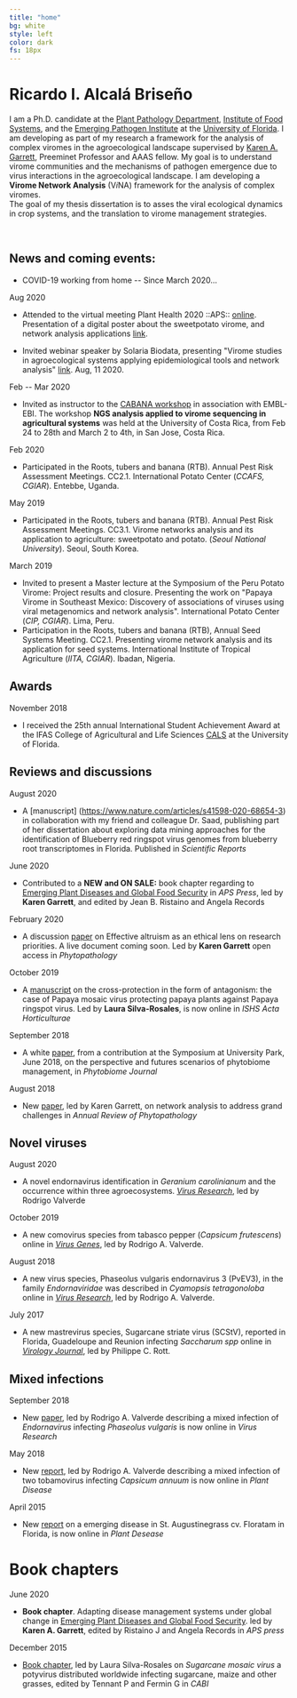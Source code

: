 ```yaml
---
title: "home"
bg: white
style: left
color: dark
fs: 18px
---
```


<style>
.moge {
  background: url(../img/Lake.png);
}
</style>

# **Ricardo I. Alcalá Briseño**

I am a Ph.D. candidate at the [Plant Pathology Department](https://plantpath.ifas.ufl.edu/), [Institute of Food Systems](http://isfs.institute.ifas.ufl.edu/), and the [Emerging Pathogen Institute](https://www.epi.ufl.edu/) at the [University of Florida](https://ufl.edu). I am developing as part of my research a framework for the analysis of complex viromes in the agroecological landscape supervised by [Karen A. Garrett](https://twitter.com/garret_lab), Preeminet Professor and AAAS fellow. My goal is to understand virome communities and the mechanisms of pathogen emergence due to virus interactions in the agroecological landscape. I am developing a **Virome Network Analysis** (V*i*NA) framework for the analysis of complex viromes.  
The goal of my thesis dissertation is to asses the viral ecological dynamics in crop systems, and the translation to virome management strategies.

<div align="center">
  <span class="more-icons">
  <a href="mailto:ralcala@ufl.edu"><i class="fa fa-envelope fa-5x"></i></a>
  <a href="https://github.com/ricardoi/"><i class="fa fa-github fa-5x"></i></a>
  <a href="https://twitter.com/ricardoi_"><i class="fa fa-twitter fa-5x"></i></a>
  <a href="http://scholar.google.com/citations?user=SkBxudIAAAAJ&amp;hl=en"><i class="ai ai-google-scholar fa-5x"></i></a>
  <a href="https://orcid.org/0000-0002-7031-2195"><i class="fa fa-orcid fa-5x"></i></a>
  </span>
</div>

<br />

## News and coming events:

- COVID-19 working from home -- Since March 2020...

Aug 2020
- Attended to the virtual meeting Plant Health 2020 ::APS:: [online](https://www.apsnet.org/meetings/annual/planthealth2020/Pages/default.aspx). Presentation of a digital poster about the sweetpotato virome, and network analysis applications [link](https://api.ltb.io/show/BPOUE).

- Invited webinar speaker by Solaria Biodata, presenting "Virome studies in agroecological systems applying epidemiological tools and network analysis" [link](https://www.youtube.com/watch?v=sjKt4GlxCwM). Aug, 11 2020.

Feb -- Mar 2020
- Invited as instructor to the [CABANA workshop](https://www.ebi.ac.uk/training/events/2020/cabana-workshop-ngs-analysis-applied-virome-sequencing-agricultural-systems) in association with EMBL-EBI. The workshop **NGS analysis applied to virome sequencing in agricultural systems** was held at the University of Costa Rica, from Feb 24 to 28th and March 2 to 4th, in San Jose, Costa Rica.

Feb 2020
- Participated in the Roots, tubers and banana (RTB). Annual Pest Risk Assessment Meetings. CC2.1. International Potato Center (*CCAFS, CGIAR*). Entebbe, Uganda.

May 2019
- Participated in the Roots, tubers and banana (RTB). Annual Pest Risk Assessment Meetings. CC3.1. Virome networks analysis and its application to agriculture: sweetpotato and potato. (*Seoul National University*). Seoul, South Korea.

March 2019
- Invited to present a Master lecture at the Symposium of the Peru Potato Virome: Project results and closure. Presenting the work on "Papaya Virome in Southeast Mexico: Discovery of associations of viruses using viral metagenomics and network analysis". International Potato Center (*CIP, CGIAR*). Lima, Peru.
- Participation in the Roots, tubers and banana (RTB), Annual Seed Systems Meeting. CC2.1. Presenting virome network analysis and its application for seed systems. International Institute of Tropical Agriculture (*IITA, CGIAR*). Ibadan, Nigeria.

## Awards

November 2018
- I received the 25th annual International Student Achievement Award at the IFAS College of Agricultural and Life Sciences [CALS](http://blogs.ifas.ufl.edu/cals/2018/11/16/cals-students-earn-prestigious-uf-honors-at-2018-international-student-achievement-award-ceremony/) at the University of Florida.

## Reviews and discussions

August 2020
- A [manuscript] (https://www.nature.com/articles/s41598-020-68654-3) in collaboration with my friend and colleague Dr. Saad, publishing part of her dissertation about exploring data mining approaches for the identification of Blueberry red ringspot virus genomes from blueberry root transcriptomes in Florida. Published in *Scientific Reports*

June 2020
- Contributed to a **NEW and ON SALE:** book chapter regarding to [Emerging Plant Diseases and Global Food Security](http://my.apsnet.org/ItemDetail?iProductCode=46376) in *APS Press*, led by **Karen Garrett**, and edited by Jean B. Ristaino and Angela Records

February 2020
- A discussion [paper](https://apsjournals.apsnet.org/doi/abs/10.1094/PHYTO-05-19-0168-RVW) on Effective altruism as an ethical lens on research priorities. A live document coming soon. Led by **Karen Garrett**
open access in *Phytopathology*

October 2019
- A [manuscript](https://www.actahort.org/books/1250/1250_9.htm) on the cross-protection in the form of antagonism: the case of Papaya mosaic virus protecting papaya plants against Papaya ringspot virus. Led by **Laura Silva-Rosales**, is now online in *ISHS Acta Horticulturae*

September 2018
- A white [paper](https://apsjournals.apsnet.org/doi/abs/10.1094/PBIOMES-01-19-0006-W), from a contribution at the Symposium at University Park, June 2018, on the perspective and futures scenarios of phytobiome management, in *Phytobiome Journal*

August 2018
- New [paper](http://www.annualreviews.org/eprint/nXc5fhtEmv72yUywmaj8/full/10.1146/annurev-phyto-080516-035326), led by Karen Garrett, on network analysis to address grand challenges in *Annual Review of Phytopathology*

## Novel viruses

August 2020
- A novel endornavirus identification in *Geranium carolinianum* and the occurrence within three agroecosystems. [*Virus Research*](https://www.sciencedirect.com/science/article/abs/pii/S0168170220310236), led by Rodrigo Valverde

October 2019
- A new comovirus species from tabasco pepper (*Capsicum frutescens*) online in [*Virus Genes*](https://link.springer.com/article/10.1007/s11262-019-01707-6), led by Rodrigo A. Valverde.

August 2018
- A new virus species, Phaseolus vulgaris endornavirus 3 (PvEV3), in the family *Endornaviridae* was described in *Cyamopsis tetragonoloba*  online in [*Virus Research*](https://link.springer.com/article/10.1007/s00705-018-3831-9), led by Rodrigo A. Valverde.

July 2017
- A new mastrevirus species, Sugarcane striate virus (SCStV), reported in Florida, Guadeloupe and Reunion infecting *Saccharum spp* online in [*Virology Journal*](https://virologyj.biomedcentral.com/articles/10.1186/s12985-017-0810-9), led by Philippe C. Rott.

## Mixed infections
September 2018
- New [paper](https://www.sciencedirect.com/science/article/pii/S0168170218304805), led by Rodrigo A. Valverde describing a mixed infection of *Endornavirus* infecting *Phaseolus vulgaris* is now online in *Virus Research*

May 2018
- New [report](https://apsjournals.apsnet.org/doi/full/10.1094/PDIS-11-17-1847-PDN), led by Rodrigo A. Valverde describing a mixed infection of two tobamovirus infecting *Capsicum annuum* is now online in *Plant Disease*

April 2015
- New [report](https://apsjournals.apsnet.org/doi/full/10.1094/PDIS-11-14-1140-PDN) on a emerging disease in St. Augustinegrass cv. Floratam in Florida, is now online in *Plant Desease*

# Book chapters

June 2020
- **Book chapter**. Adapting disease management systems under global change in [Emerging Plant Diseases and Global Food Security](http://my.apsnet.org/ItemDetail?iProductCode=46376).
led by **Karen A. Garrett**, edited by Ristaino J and Angela Records in *APS press*

December 2015
- [Book chapter](https://www.cabdirect.org/cabdirect/abstract/20153421742), led by Laura Silva-Rosales on *Sugarcane mosaic virus* a potyvirus distributed worldwide infecting sugarcane, maize and other grasses, edited by Tennant P and Fermin G in *CABI*
